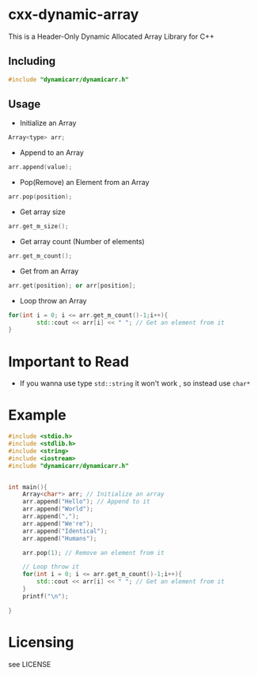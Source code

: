 # cxx-dynamic-array
This is a Header-Only Dynamic Allocated Array Library for C++


## Including
```c++
#include "dynamicarr/dynamicarr.h"
```

## Usage
* Initialize an Array
```c++
Array<type> arr;
```
* Append to an Array
```c++
arr.append(value);
```
* Pop(Remove) an Element from an Array
```c++
arr.pop(position);
```
* Get array size
```c++
arr.get_m_size();
```
* Get array count (Number of elements)
```c++
arr.get_m_count();
```
* Get from an Array
```c++
arr.get(position); or arr[position];
```
* Loop throw an Array
```c++
for(int i = 0; i <= arr.get_m_count()-1;i++){
        std::cout << arr[i] << " "; // Get an element from it
}
```

# Important to Read
* If you wanna use type ```std::string``` it won't work , so instead use ```char*```

# Example
```c++
#include <stdio.h>
#include <stdlib.h>
#include <string>
#include <iostream>
#include "dynamicarr/dynamicarr.h"


int main(){
    Array<char*> arr; // Initialize an array
    arr.append("Hello"); // Append to it
    arr.append("World");
    arr.append(",");
    arr.append("We're");
    arr.append("Identical");
    arr.append("Humans");

    arr.pop(1); // Remove an element from it

	// Loop throw it
    for(int i = 0; i <= arr.get_m_count()-1;i++){
        std::cout << arr[i] << " "; // Get an element from it
    }
    printf("\n");

}
```
# Licensing
see LICENSE
